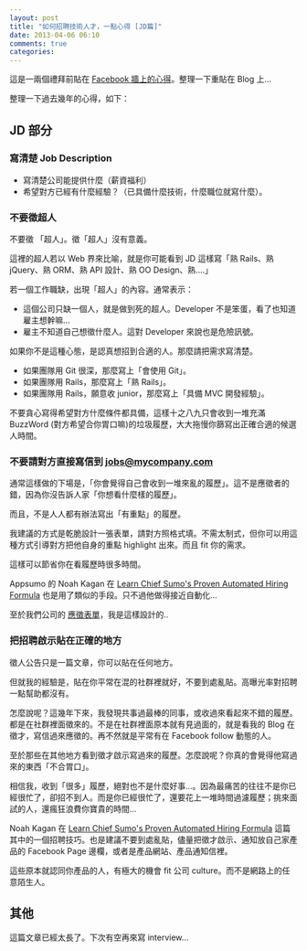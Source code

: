 ```yaml
---
layout: post
title: "如何招聘技術人才，一點心得 [JD篇]"
date: 2013-04-06 06:10
comments: true
categories: 
---
```


這是一兩個禮拜前貼在 [Facebook 牆上的心得](https://www.facebook.com/xdite/posts/10151575386888552)。整理一下重貼在 Blog 上...

整理一下過去幾年的心得，如下：

## JD 部分

### 寫清楚 Job Description

* 寫清楚公司能提供什麼（薪資福利）
* 希望對方已經有什麼經驗？（已具備什麼技術，什麼職位就寫什麼）。

### 不要徵超人

不要徵 「超人」。徵「超人」沒有意義。

這裡的超人若以 Web 界來比喻，就是你可能看到 JD 這樣寫「熟 Rails、熟 jQuery、熟 ORM、熟 API 設計、熟 OO Design、熟....」

若一個工作職缺，出現「超人」的內容。通常表示：

* 這個公司只缺一個人，就是做到死的超人。Developer 不是笨蛋，看了也知道雇主想幹嘛…
* 雇主不知道自己想徵什麼人。這對 Developer 來說也是危險訊號。

如果你不是這種心態，是認真想招到合適的人。那麼請把需求寫清楚。

* 如果團隊用 Git 很深，那麼寫上「會使用 Git」。
* 如果團隊用 Rails，那麼寫上「熟 Rails」。
* 如果團隊用 Rails，願意收 junior，那麼寫上「具備 MVC 開發經驗」。

不要貪心寫得希望對方什麼條件都具備，這樣十之八九只會收到一堆充滿 BuzzWord (對方希望合你胃口嘛)的垃圾履歷，大大拖慢你篩寫出正確合適的候選人時間。


### 不要請對方直接寫信到 jobs@mycompany.com 

通常這樣做的下場是，「你會覺得自己會收到一堆來亂的履歷」。這不是應徵者的錯，因為你沒告訴人家「你想看什麼樣的履歷」。

而且，不是人人都有辦法寫出「有重點」的履歷。

我建議的方式是乾脆設計一張表單，請對方照格式填。不需太制式，但你可以用這種方式引導對方把他自身的重點 highlight 出來。而且 fit 你的需求。

這樣可以節省你在看履歷時很多時間。

Appsumo 的 Noah Kagan 在 [Learn Chief Sumo's Proven Automated Hiring Formula](http://www.appsumo.com/~Q3_wb/) 也是用了類似的手段。只不過他做得接近自動化…

至於我們公司的 [應徵表單](http://rocodev.wufoo.com/forms/job-apply/)，我是這樣設計的..

### 把招聘啟示貼在正確的地方

徵人公告只是一篇文章，你可以貼在任何地方。

但就我的經驗是，貼在你平常在混的社群裡就好，不要到處亂貼。高曝光率對招聘一點幫助都沒有。

怎麼說呢？這幾年下來，我發現共事過最棒的同事，或收過來看起來不錯的履歷。都是在社群裡面徵來的。不是在社群裡面原本就有見過面的，就是看我的 Blog 在徵才，寫信過來應徵的。再不然就是平常有在 Facebook follow 動態的人。

至於那些在其他地方看到徵才啟示寫過來的履歷。怎麼說呢？你真的會覺得他寫過來的東西「不合胃口」。

相信我，收到「很多」履歷，絕對也不是什麼好事...。因為最痛苦的往往不是你已經很忙了，卻招不到人。而是你已經很忙了，還要花上一堆時間過濾履歷；挑來面試的人，還瘋狂浪費你寶貴的時間…

Noah Kagan 在 [Learn Chief Sumo's Proven Automated Hiring Formula](http://www.appsumo.com/~Q3_wb/) 這篇其中的一個招聘技巧。也是建議不要到處亂貼，儘量把徵才啟示、通知放自己家產品的 Facebook Page 邊欄，或者是產品網站、產品通知信裡。

這些原本就認同你產品的人，有極大的機會 fit 公司 culture。而不是網路上的任意陌生人。

## 其他

這篇文章已經太長了。下次有空再來寫 interview…


